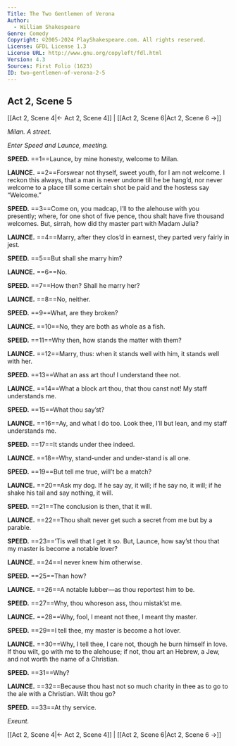 ```yaml
---
Title: The Two Gentlemen of Verona
Author: 
  - William Shakespeare
Genre: Comedy
Copyright: ©2005-2024 PlayShakespeare.com. All rights reserved.
License: GFDL License 1.3
License URL: http://www.gnu.org/copyleft/fdl.html
Version: 4.3
Sources: First Folio (1623)
ID: two-gentlemen-of-verona-2-5
---
```


## Act 2, Scene 5
[[Act 2, Scene 4|← Act 2, Scene 4]] | [[Act 2, Scene 6|Act 2, Scene 6 →]]

*Milan. A street.*

*Enter Speed and Launce, meeting.*

**SPEED.**
==1==Launce, by mine honesty, welcome to Milan.

**LAUNCE.**
==2==Forswear not thyself, sweet youth, for I am not welcome. I reckon this always, that a man is never undone till he be hang’d, nor never welcome to a place till some certain shot be paid and the hostess say “Welcome.”

**SPEED.**
==3==Come on, you madcap, I’ll to the alehouse with you presently; where, for one shot of five pence, thou shalt have five thousand welcomes. But, sirrah, how did thy master part with Madam Julia?

**LAUNCE.**
==4==Marry, after they clos’d in earnest, they parted very fairly in jest.

**SPEED.**
==5==But shall she marry him?

**LAUNCE.**
==6==No.

**SPEED.**
==7==How then? Shall he marry her?

**LAUNCE.**
==8==No, neither.

**SPEED.**
==9==What, are they broken?

**LAUNCE.**
==10==No, they are both as whole as a fish.

**SPEED.**
==11==Why then, how stands the matter with them?

**LAUNCE.**
==12==Marry, thus: when it stands well with him, it stands well with her.

**SPEED.**
==13==What an ass art thou! I understand thee not.

**LAUNCE.**
==14==What a block art thou, that thou canst not! My staff understands me.

**SPEED.**
==15==What thou say’st?

**LAUNCE.**
==16==Ay, and what I do too. Look thee, I’ll but lean, and my staff understands me.

**SPEED.**
==17==It stands under thee indeed.

**LAUNCE.**
==18==Why, stand-under and under-stand is all one.

**SPEED.**
==19==But tell me true, will’t be a match?

**LAUNCE.**
==20==Ask my dog. If he say ay, it will; if he say no, it will; if he shake his tail and say nothing, it will.

**SPEED.**
==21==The conclusion is then, that it will.

**LAUNCE.**
==22==Thou shalt never get such a secret from me but by a parable.

**SPEED.**
==23==’Tis well that I get it so. But, Launce, how say’st thou that my master is become a notable lover?

**LAUNCE.**
==24==I never knew him otherwise.

**SPEED.**
==25==Than how?

**LAUNCE.**
==26==A notable lubber—as thou reportest him to be.

**SPEED.**
==27==Why, thou whoreson ass, thou mistak’st me.

**LAUNCE.**
==28==Why, fool, I meant not thee, I meant thy master.

**SPEED.**
==29==I tell thee, my master is become a hot lover.

**LAUNCE.**
==30==Why, I tell thee, I care not, though he burn himself in love. If thou wilt, go with me to the alehouse; if not, thou art an Hebrew, a Jew, and not worth the name of a Christian.

**SPEED.**
==31==Why?

**LAUNCE.**
==32==Because thou hast not so much charity in thee as to go to the ale with a Christian. Wilt thou go?

**SPEED.**
==33==At thy service.

*Exeunt.*

[[Act 2, Scene 4|← Act 2, Scene 4]] | [[Act 2, Scene 6|Act 2, Scene 6 →]]